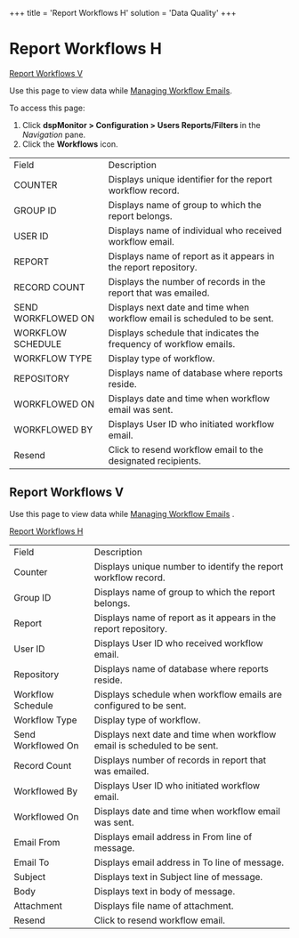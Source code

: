+++
title = 'Report Workflows H'
solution = 'Data Quality'
+++

# Report Workflows H

[Report Workflows V](#Report_Workflows_V)

<div class="use">

Use this page to view data while [Managing Workflow
Emails](../Use_Cases/Manage_Workflow_Emails).

</div>

To access this page:

1.  Click <span style="font-weight: bold;">dspMonitor \> Configuration
    \> Users Reports/Filters </span>in the *Navigation* pane.
2.  Click the <span style="font-weight: bold;">Workflows</span>
icon.

|                    |                                                                          |
| ------------------ | ------------------------------------------------------------------------ |
| Field              | Description                                                              |
| COUNTER            | Displays unique identifier for the report workflow record.               |
| GROUP ID           | Displays name of group to which the report belongs.                      |
| USER ID            | Displays name of individual who received workflow email.                 |
| REPORT             | Displays name of report as it appears in the report repository.          |
| RECORD COUNT       | Displays the number of records in the report that was emailed.           |
| SEND WORKFLOWED ON | Displays next date and time when workflow email is scheduled to be sent. |
| WORKFLOW SCHEDULE  | Displays schedule that indicates the frequency of workflow emails.       |
| WORKFLOW TYPE      | Display type of workflow.                                                |
| REPOSITORY         | Displays name of database where reports reside.                          |
| WORKFLOWED ON      | Displays date and time when workflow email was sent.                     |
| WORKFLOWED BY      | Displays User ID who initiated workflow email.                           |
| Resend             | Click to resend workflow email to the designated recipients.             |

## <span id="Report_Workflows_V"></span>Report Workflows V

<div class="use">

Use this page to view data while [Managing Workflow
Emails](../Use_Cases/Manage_Workflow_Emails) .

</div>

[Report Workflows
H](Report_Workflows_H)

|                    |                                                                          |
| ------------------ | ------------------------------------------------------------------------ |
| Field              | Description                                                              |
| Counter            | Displays unique number to identify the report workflow record.           |
| Group ID           | Displays name of group to which the report belongs.                      |
| Report             | Displays name of report as it appears in the report repository.          |
| User ID            | Displays User ID who received workflow email.                            |
| Repository         | Displays name of database where reports reside.                          |
| Workflow Schedule  | Displays schedule when workflow emails are configured to be sent.        |
| Workflow Type      | Display type of workflow.                                                |
| Send Workflowed On | Displays next date and time when workflow email is scheduled to be sent. |
| Record Count       | Displays number of records in report that was emailed.                   |
| Workflowed By      | Displays User ID who initiated workflow email.                           |
| Workflowed On      | Displays date and time when workflow email was sent.                     |
| Email From         | Displays email address in From line of message.                          |
| Email To           | Displays email address in To line of message.                            |
| Subject            | Displays text in Subject line of message.                                |
| Body               | Displays text in body of message.                                        |
| Attachment         | Displays file name of attachment.                                        |
| Resend             | Click to resend workflow email.                                          |
